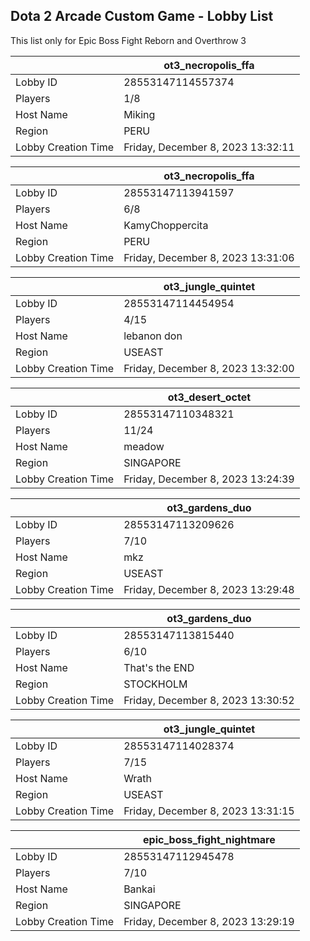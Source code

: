 ## Dota 2 Arcade Custom Game - Lobby List

This list only for Epic Boss Fight Reborn and Overthrow 3

|  | ot3_necropolis_ffa |
| ------ | ------ |
| Lobby ID | 28553147114557374 |
| Players | 1/8 |
| Host Name | Miking |
| Region | PERU |
| Lobby Creation Time | Friday, December 8, 2023 13:32:11 |


|  | ot3_necropolis_ffa |
| ------ | ------ |
| Lobby ID | 28553147113941597 |
| Players | 6/8 |
| Host Name | KamyChoppercita |
| Region | PERU |
| Lobby Creation Time | Friday, December 8, 2023 13:31:06 |


|  | ot3_jungle_quintet |
| ------ | ------ |
| Lobby ID | 28553147114454954 |
| Players | 4/15 |
| Host Name | lebanon don |
| Region | USEAST |
| Lobby Creation Time | Friday, December 8, 2023 13:32:00 |


|  | ot3_desert_octet |
| ------ | ------ |
| Lobby ID | 28553147110348321 |
| Players | 11/24 |
| Host Name | meadow |
| Region | SINGAPORE |
| Lobby Creation Time | Friday, December 8, 2023 13:24:39 |


|  | ot3_gardens_duo |
| ------ | ------ |
| Lobby ID | 28553147113209626 |
| Players | 7/10 |
| Host Name | mkz |
| Region | USEAST |
| Lobby Creation Time | Friday, December 8, 2023 13:29:48 |


|  | ot3_gardens_duo |
| ------ | ------ |
| Lobby ID | 28553147113815440 |
| Players | 6/10 |
| Host Name | That's the END |
| Region | STOCKHOLM |
| Lobby Creation Time | Friday, December 8, 2023 13:30:52 |


|  | ot3_jungle_quintet |
| ------ | ------ |
| Lobby ID | 28553147114028374 |
| Players | 7/15 |
| Host Name | Wrath |
| Region | USEAST |
| Lobby Creation Time | Friday, December 8, 2023 13:31:15 |


|  | epic_boss_fight_nightmare |
| ------ | ------ |
| Lobby ID | 28553147112945478 |
| Players | 7/10 |
| Host Name | Bankai |
| Region | SINGAPORE |
| Lobby Creation Time | Friday, December 8, 2023 13:29:19 |


